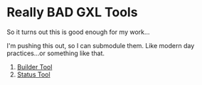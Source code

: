 Really BAD GXL Tools
====================
So it turns out this is good enough for my work...

I'm pushing this out, so I can submodule them. Like modern day practices...or something like that.

1. [Builder Tool](01_Builder/index.html)
2. [Status Tool](02_Stats/index.html)
